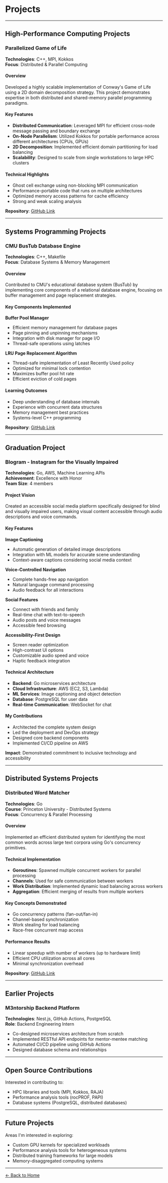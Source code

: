 # Projects

---

## High-Performance Computing Projects

### Parallelized Game of Life
**Technologies**: C++, MPI, Kokkos  
**Focus**: Distributed & Parallel Computing

#### Overview
Developed a highly scalable implementation of Conway's Game of Life using a 2D domain decomposition strategy. This project demonstrates expertise in both distributed and shared-memory parallel programming paradigms.

#### Key Features
- **Distributed Communication**: Leveraged MPI for efficient cross-node message passing and boundary exchange
- **On-Node Parallelism**: Utilized Kokkos for portable performance across different architectures (CPUs, GPUs)
- **2D Decomposition**: Implemented efficient domain partitioning for load balancing
- **Scalability**: Designed to scale from single workstations to large HPC clusters

#### Technical Highlights
- Ghost cell exchange using non-blocking MPI communication
- Performance-portable code that runs on multiple architectures
- Optimized memory access patterns for cache efficiency
- Strong and weak scaling analysis

**Repository**: [GitHub Link](#)

---

## Systems Programming Projects

### CMU BusTub Database Engine
**Technologies**: C++, Makefile  
**Focus**: Database Systems & Memory Management

#### Overview
Contributed to CMU's educational database system (BusTub) by implementing core components of a relational database engine, focusing on buffer management and page replacement strategies.

#### Key Components Implemented

**Buffer Pool Manager**
- Efficient memory management for database pages
- Page pinning and unpinning mechanisms
- Integration with disk manager for page I/O
- Thread-safe operations using latches

**LRU Page Replacement Algorithm**
- Thread-safe implementation of Least Recently Used policy
- Optimized for minimal lock contention
- Maximizes buffer pool hit rate
- Efficient eviction of cold pages

#### Learning Outcomes
- Deep understanding of database internals
- Experience with concurrent data structures
- Memory management best practices
- Systems-level C++ programming

**Repository**: [GitHub Link](#)

---

## Graduation Project

### Blogram - Instagram for the Visually Impaired
**Technologies**: Go, AWS, Machine Learning APIs  
**Achievement**: Excellence with Honor  
**Team Size**: 4 members

#### Project Vision
Created an accessible social media platform specifically designed for blind and visually impaired users, making visual content accessible through audio descriptions and voice commands.

#### Key Features

**Image Captioning**
- Automatic generation of detailed image descriptions
- Integration with ML models for accurate scene understanding
- Context-aware captions considering social media context

**Voice-Controlled Navigation**
- Complete hands-free app navigation
- Natural language command processing
- Audio feedback for all interactions

**Social Features**
- Connect with friends and family
- Real-time chat with text-to-speech
- Audio posts and voice messages
- Accessible feed browsing

**Accessibility-First Design**
- Screen reader optimization
- High-contrast UI options
- Customizable audio speed and voice
- Haptic feedback integration

#### Technical Architecture
- **Backend**: Go microservices architecture
- **Cloud Infrastructure**: AWS (EC2, S3, Lambda)
- **ML Services**: Image captioning and object detection
- **Database**: PostgreSQL for user data
- **Real-time Communication**: WebSocket for chat

#### My Contributions
- Architected the complete system design
- Led the deployment and DevOps strategy
- Designed core backend components
- Implemented CI/CD pipeline on AWS

**Impact**: Demonstrated commitment to inclusive technology and accessibility

---

## Distributed Systems Projects

### Distributed Word Matcher
**Technologies**: Go  
**Course**: Princeton University - Distributed Systems  
**Focus**: Concurrency & Parallel Processing

#### Overview
Implemented an efficient distributed system for identifying the most common words across large text corpora using Go's concurrency primitives.

#### Technical Implementation
- **Goroutines**: Spawned multiple concurrent workers for parallel processing
- **Channels**: Used for safe communication between workers
- **Work Distribution**: Implemented dynamic load balancing across workers
- **Aggregation**: Efficient merging of results from multiple workers

#### Key Concepts Demonstrated
- Go concurrency patterns (fan-out/fan-in)
- Channel-based synchronization
- Work stealing for load balancing
- Race-free concurrent map access

#### Performance Results
- Linear speedup with number of workers (up to hardware limit)
- Efficient CPU utilization across all cores
- Minimal synchronization overhead

**Repository**: [GitHub Link](#)

---

## Earlier Projects

### M3ntorship Backend Platform
**Technologies**: Nest.js, GitHub Actions, PostgreSQL  
**Role**: Backend Engineering Intern

- Co-designed microservices architecture from scratch
- Implemented RESTful API endpoints for mentor-mentee matching
- Automated CI/CD pipeline using GitHub Actions
- Designed database schema and relationships

---

## Open Source Contributions

Interested in contributing to:
- HPC libraries and tools (MPI, Kokkos, RAJA)
- Performance analysis tools (rocPROF, PAPI)
- Database systems (PostgreSQL, distributed databases)

---

## Future Projects

Areas I'm interested in exploring:
- Custom GPU kernels for specialized workloads
- Performance analysis tools for heterogeneous systems
- Distributed training frameworks for large models
- Memory-disaggregated computing systems

---

[← Back to Home](./home.md)
